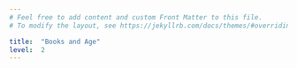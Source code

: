 ```yaml
---
# Feel free to add content and custom Front Matter to this file.
# To modify the layout, see https://jekyllrb.com/docs/themes/#overriding-theme-defaults

title:  "Books and Age"
level:  2
---
```


<script src="https://d3js.org/d3.v6.min.js" defer></script>
<script src="https://d3js.org/d3-scale.v3.min.js" defer></script>
<script src="js/companion_books_age.js" defer></script>

<div class="chart" id="age_read_mean"></div>
<div class="chart" id="age_read_hist"></div>
